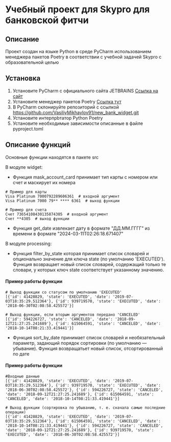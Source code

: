 # Учебный проект для Skypro для банковской фитчи

## Описание
Проект создан на языке Python в среде PyCharm использованием менеджера пакетов Poetry в соответствии с учебной задачей Skypro с образовательной целью

## Установка
1. Установите PyCharm c официального сайта JETBRAINS [Ссылка на сайт](https://www.jetbrains.com/pycharm/.)
2. Установите менеджер пакетов Poetry [Ссылка тут]( https://python-poetry.org/)
3. В PyCharm склонируйте репозиторий с ссылкой https://github.com/VasiliyMikhaylov91/new_bank_widget.git
4. Установите интерпрbтатор Python Poetry
5. Установите необходимые зависимости описанные в файле pyproject.toml

## Описание функций
Основные функции находятся в пакете src

В модуле widget:
- Функция mask_account_card принимает тип карты с номером или счет и маскирует их номера
```commandline
# Пример для карты
Visa Platinum 7000792289606361  # входной аргумент
Visa Platinum 7000 79** **** 6361  # выход функции

# Пример для счета
Счет 73654108430135874305  # входной аргумент
Счет **4305  # выход функции
```
- Функция get_date извлекает дату в формате "ДД.ММ.ГГГГ" из времени в формате "2024-03-11T02:26:18.671407"

В модуле processing:
- Функция filter_by_state которая принимает список словарей и опционально значение для ключа state (по умолчанию 'EXECUTED'). Функция возвращает новый список словарей, содержащий только те словари, у которых ключ state соответствует указанному значению.
#### Пример работы функции
```commandline
# Выход функции со статусом по умолчанию 'EXECUTED'
[{'id': 41428829, 'state': 'EXECUTED', 'date': '2019-07-03T18:35:29.512364'}, {'id': 939719570, 'state': 'EXECUTED', 'date': '2018-06-30T02:08:58.425572'}]

# Выход функции, если вторым аргументов передано 'CANCELED'
[{'id': 594226727, 'state': 'CANCELED', 'date': '2018-09-12T21:27:25.241689'}, {'id': 615064591, 'state': 'CANCELED', 'date': '2018-10-14T08:21:33.419441'}]
```
- Функция sort_by_date принимает список словарей и необязательный параметр, задающий порядок сортировки (по умолчанию — убывание). Функция возвращатьет новый список, отсортированный по дате
#### Пример работы функции
```commandline
#Входные данные
[{'id': 41428829, 'state': 'EXECUTED', 'date': '2019-07-03T18:35:29.512364'}, {'id': 939719570, 'state': 'EXECUTED', 'date': '2018-06-30T02:08:58.425572'}, {'id': 594226727, 'state': 'CANCELED', 'date': '2018-09-12T21:27:25.241689'}, {'id': 615064591, 'state': 'CANCELED', 'date': '2018-10-14T08:21:33.419441'}]

# Выход функции (сортировка по убыванию, т. е. сначала самые последние операции)
[{'id': 41428829, 'state': 'EXECUTED', 'date': '2019-07-03T18:35:29.512364'}, {'id': 615064591, 'state': 'CANCELED', 'date': '2018-10-14T08:21:33.419441'}, {'id': 594226727, 'state': 'CANCELED', 'date': '2018-09-12T21:27:25.241689'}, {'id': 939719570, 'state': 'EXECUTED', 'date': '2018-06-30T02:08:58.425572'}]
```